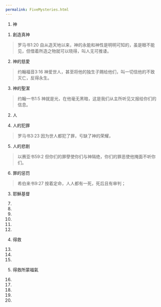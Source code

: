 ```yaml
---
permalink: FiveMysteries.html
---
```


1. 神
1) 創造真神
> 罗马书1:20 自从造天地以来，神的永能和神性是明明可知的，虽是眼不能见，但借着所造之物就可以晓得，叫人无可推诿。

2) 神的慈愛
> 约翰福音3:16 神爱世人，甚至将他的独生子赐给他们，叫一切信他的不致灭亡，反得永生。

3) 神的聖潔
> 约翰一书1:5 神就是光，在他毫无黑暗，这是我们从主所听见又报给你们的信息。

2. 人
4) 人的犯罪
> 罗马书3:23 因为世人都犯了罪，亏缺了神的荣耀，
5) 人的悲剧
> 以赛亚书59:2 但你们的罪孽使你们与神隔绝，你们的罪恶使他掩面不听你们。
6) 罪的惩罚
>希伯来书9:27 按着定命，人人都有一死，死后且有审判；

3. 耶穌基督
7)
8)
9)
10)
11)
12)

4. 得救
13)
14)
15)

5. 得救所蒙福氣
16)
17)
18)
19)
20)
